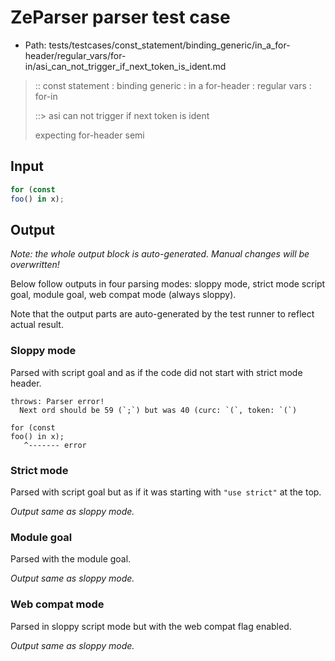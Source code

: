 # ZeParser parser test case

- Path: tests/testcases/const_statement/binding_generic/in_a_for-header/regular_vars/for-in/asi_can_not_trigger_if_next_token_is_ident.md

> :: const statement : binding generic : in a for-header : regular vars : for-in
>
> ::> asi can not trigger if next token is ident
>
> expecting for-header semi

## Input

`````js
for (const
foo() in x);
`````

## Output

_Note: the whole output block is auto-generated. Manual changes will be overwritten!_

Below follow outputs in four parsing modes: sloppy mode, strict mode script goal, module goal, web compat mode (always sloppy).

Note that the output parts are auto-generated by the test runner to reflect actual result.

### Sloppy mode

Parsed with script goal and as if the code did not start with strict mode header.

`````
throws: Parser error!
  Next ord should be 59 (`;`) but was 40 (curc: `(`, token: `(`)

for (const
foo() in x);
   ^------- error
`````

### Strict mode

Parsed with script goal but as if it was starting with `"use strict"` at the top.

_Output same as sloppy mode._

### Module goal

Parsed with the module goal.

_Output same as sloppy mode._

### Web compat mode

Parsed in sloppy script mode but with the web compat flag enabled.

_Output same as sloppy mode._
